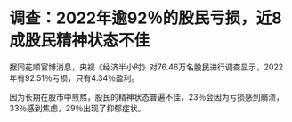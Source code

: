 # 调查：2022年逾92％的股民亏损，近8成股民精神状态不佳

据同花顺官博消息，央视《经济半小时》对76.46万名股民进行调查显示，2022年有92.51％亏损，只有4.34％盈利。

因为长期在股市中煎熬，股民的精神状态普遍不佳，23％会因为亏损感到崩溃，33％感到焦虑，29％出现了抑郁症状。 ​​​

